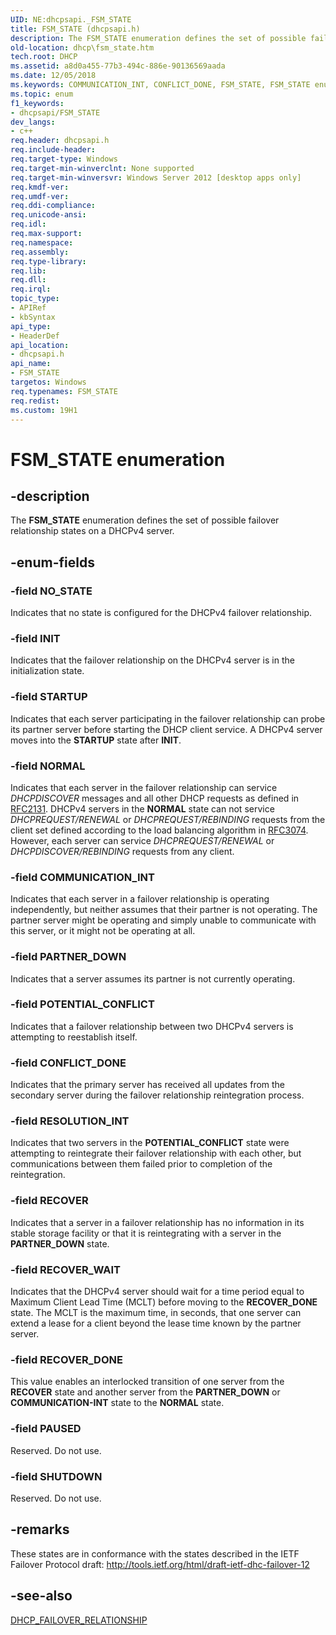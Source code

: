 ```yaml
---
UID: NE:dhcpsapi._FSM_STATE
title: FSM_STATE (dhcpsapi.h)
description: The FSM_STATE enumeration defines the set of possible failover relationship states on a DHCPv4 server.
old-location: dhcp\fsm_state.htm
tech.root: DHCP
ms.assetid: a8d0a455-77b3-494c-886e-90136569aada
ms.date: 12/05/2018
ms.keywords: COMMUNICATION_INT, CONFLICT_DONE, FSM_STATE, FSM_STATE enumeration [DHCP], INIT, NORMAL, NO_STATE, PARTNER_DOWN, PAUSED, POTENTIAL_CONFLICT, RECOVER, RECOVER_DONE, RECOVER_WAIT, RESOLUTION_INT, SHUTDOWN, STARTUP, dhcp.fsm_state, dhcpsapi/COMMUNICATION_INT, dhcpsapi/CONFLICT_DONE, dhcpsapi/FSM_STATE, dhcpsapi/INIT, dhcpsapi/NORMAL, dhcpsapi/NO_STATE, dhcpsapi/PARTNER_DOWN, dhcpsapi/PAUSED, dhcpsapi/POTENTIAL_CONFLICT, dhcpsapi/RECOVER, dhcpsapi/RECOVER_DONE, dhcpsapi/RECOVER_WAIT, dhcpsapi/RESOLUTION_INT, dhcpsapi/SHUTDOWN, dhcpsapi/STARTUP
ms.topic: enum
f1_keywords:
- dhcpsapi/FSM_STATE
dev_langs:
- c++
req.header: dhcpsapi.h
req.include-header: 
req.target-type: Windows
req.target-min-winverclnt: None supported
req.target-min-winversvr: Windows Server 2012 [desktop apps only]
req.kmdf-ver: 
req.umdf-ver: 
req.ddi-compliance: 
req.unicode-ansi: 
req.idl: 
req.max-support: 
req.namespace: 
req.assembly: 
req.type-library: 
req.lib: 
req.dll: 
req.irql: 
topic_type:
- APIRef
- kbSyntax
api_type:
- HeaderDef
api_location:
- dhcpsapi.h
api_name:
- FSM_STATE
targetos: Windows
req.typenames: FSM_STATE
req.redist: 
ms.custom: 19H1
---
```


# FSM_STATE enumeration


## -description


The <b>FSM_STATE</b> enumeration defines the set of possible failover relationship states on a DHCPv4 server.




## -enum-fields




### -field NO_STATE

Indicates that no state is configured for the DHCPv4 failover relationship.


### -field INIT

Indicates that the failover relationship on the DHCPv4 server is in the initialization state.


### -field STARTUP

Indicates that each server participating in the failover relationship can probe its partner server before starting the DHCP client service. A DHCPv4 server moves into the <b>STARTUP</b> state after <b>INIT</b>.


### -field NORMAL

Indicates that each server in the failover relationship can service <i>DHCPDISCOVER</i> messages and all other DHCP requests as defined in <a href="http://www.ietf.org/rfc/rfc2131.txt">RFC2131</a>. DHCPv4 servers in the <b>NORMAL</b> state can not service <i>DHCPREQUEST/RENEWAL</i> or <i>DHCPREQUEST/REBINDING</i> requests from the client set defined according to  the load balancing algorithm in <a href="https://tools.ietf.org/html/rfc3074">RFC3074</a>. However, each server can service <i>DHCPREQUEST/RENEWAL</i> or <i>DHCPDISCOVER/REBINDING</i> requests from any client.


### -field COMMUNICATION_INT

Indicates that each server in a failover relationship is operating independently, but neither assumes that their partner is not operating. The partner server might be operating and simply unable to communicate with this server, or it might not be operating at all.


### -field PARTNER_DOWN

Indicates that a server assumes its partner is not currently operating.


### -field POTENTIAL_CONFLICT

Indicates that a failover relationship between two DHCPv4 servers is attempting to reestablish itself.


### -field CONFLICT_DONE

Indicates that  the primary server has received all updates from the secondary server during the failover relationship reintegration process.


### -field RESOLUTION_INT

Indicates that two servers in the <b>POTENTIAL_CONFLICT</b> state were attempting to reintegrate their failover relationship with each other, but communications between them failed prior to completion of the reintegration.


### -field RECOVER

Indicates that a server in a failover relationship has no information in its stable storage facility or that it is reintegrating with a server in the <b>PARTNER_DOWN</b> state.


### -field RECOVER_WAIT

Indicates that the DHCPv4 server should wait for a time period equal to Maximum Client Lead Time (MCLT) before moving to the <b>RECOVER_DONE</b> state. The MCLT is the maximum time, in seconds, that one server can extend a lease for a client beyond the lease time known by the partner server.


### -field RECOVER_DONE

This value enables an interlocked transition of one server from the <b>RECOVER</b> state and another server from the <b>PARTNER_DOWN</b> or <b>COMMUNICATION-INT</b> state to the <b>NORMAL</b> state.


### -field PAUSED

Reserved. Do not use.


### -field SHUTDOWN

Reserved. Do not use.


## -remarks



These states are in conformance with the states described in the IETF Failover Protocol draft: <a href="https://tools.ietf.org/html/draft-ietf-dhc-failover-12">http://tools.ietf.org/html/draft-ietf-dhc-failover-12</a>




## -see-also




<a href="https://docs.microsoft.com/windows/desktop/api/dhcpsapi/ns-dhcpsapi-dhcp_failover_relationship">DHCP_FAILOVER_RELATIONSHIP</a>
 

 

